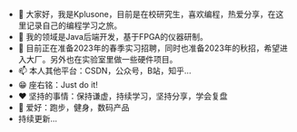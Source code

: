 - 👋 大家好，我是Kplusone，目前是在校研究生，喜欢编程，热爱分享，在这里记录自己的编程学习之旅。
- 👀 我的领域是Java后端开发，基于FPGA的仪器研制。
- 🌱 目前正在准备2023年的春季实习招聘，同时也准备2023年的秋招，希望进入大厂。另外也在实验室里做一些硬件项目。
- 📫 本人其他平台：CSDN，公众号，B站，知乎...
- 😁 座右铭：Just do it!
- ❤  坚持的事情：保持谦虚，持续学习，坚持分享，学会复盘
- 💪 爱好：跑步，健身，数码产品
- 持续更新...

<!---
Kplusone666/Kplusone666 is a ✨ special ✨ repository because its `README.md` (this file) appears on your GitHub profile.
You can click the Preview link to take a look at your changes.
--->
